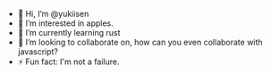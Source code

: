 - 👋 Hi, I’m @yukiisen
- 👀 I’m interested in apples.
- 🌱 I’m currently learning rust
- 💞️ I’m looking to collaborate on, how can you even collaborate with javascript?
- ⚡ Fun fact: I'm not a failure.
<!---
yukiisen/yukiisen is a ✨ special ✨ repository because its `README.md` (this file) appears on your GitHub profile.
You can click the Preview link to take a look at your changes.
--->
